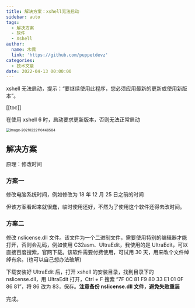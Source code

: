 ```yaml
---
title: 解决方案：xshell无法启动
sidebar: auto
tags:
  - 解决方案
  - 软件
  - Xshell
author:
  name: 木偶
  link: 'https://github.com/puppetdevz'
categories:
  - 技术文章
date: 2022-04-13 00:00:00
---
```


xshell 无法启动，提示：“要继续使用此程序，您必须应用最新的更新或使用新版本”。

<!-- more -->

[[toc]]

在使用 xshell 6 时，启动要求更新版本，否则无法正常启动

<img src="https://oss.puppetdevz.top/image/note/8da0dca3f0f4e83d5b97c9db2d8ac0da.png" alt="image-20210222110448584" style="zoom:67%;" />

## 解决方案

原理：修改时间

### 方案一

修改电脑系统时间，例如修改为 18 年 12 月 25 日之前的时间

但该方案看起来就很蠢，临时使用还好，不然为了使用这个软件还得去改时间。

### 方案二

修改 nslicense.dll 文件。该文件为一个二进制文件，需要使用特别的编辑器才能打开，否则会乱码，例如使用 C32asm、UltraEdit，我使用的是 UltraEdit，可以直接百度搜索，官网下载。该软件需要付费使用，可试用 30 天，用来改个文件绰绰有余。(也可以自己想办法破解)

下载安装好 UltraEdit 后，打开 xshell 的安装目录，找到目录下的 nslicense.dll，用 UltraEdit 打开，Ctrl + F 搜索 “7F 0C 81 F9 80 33 E1 01 0F 86 81”，将 86 改为 83，保存。**注意备份 nslicense.dll 文件，避免失败重装**

完成。
